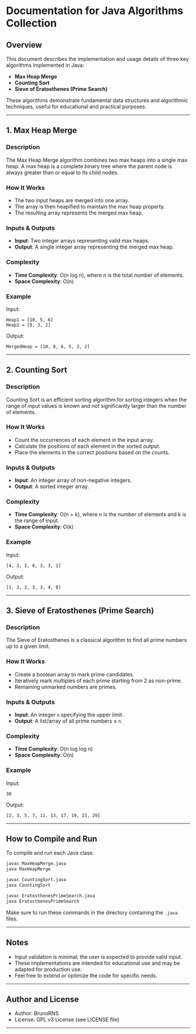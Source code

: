 # Documentation for Java Algorithms Collection

## Overview

This document describes the implementation and usage details of three key algorithms implemented in Java:

* **Max Heap Merge**
* **Counting Sort**
* **Sieve of Eratosthenes (Prime Search)**

These algorithms demonstrate fundamental data structures and algorithmic techniques, useful for educational and practical purposes.

---

## 1. Max Heap Merge

### Description

The Max Heap Merge algorithm combines two max heaps into a single max heap. A max heap is a complete binary tree where the parent node is always greater than or equal to its child nodes.

### How It Works

* The two input heaps are merged into one array.
* The array is then heapified to maintain the max heap property.
* The resulting array represents the merged max heap.

### Inputs & Outputs

* **Input**: Two integer arrays representing valid max heaps.
* **Output**: A single integer array representing the merged max heap.

### Complexity

* **Time Complexity**: O(n log n), where n is the total number of elements.
* **Space Complexity**: O(n)

### Example

Input:

```text
Heap1 = [10, 5, 6]
Heap2 = [8, 3, 2]
```

Output:

```text
MergedHeap = [10, 8, 6, 5, 3, 2]
```

---

## 2. Counting Sort

### Description

Counting Sort is an efficient sorting algorithm for sorting integers when the range of input values is known and not significantly larger than the number of elements.

### How It Works

* Count the occurrences of each element in the input array.
* Calculate the positions of each element in the sorted output.
* Place the elements in the correct positions based on the counts.

### Inputs & Outputs

* **Input**: An integer array of non-negative integers.
* **Output**: A sorted integer array.

### Complexity

* **Time Complexity**: O(n + k), where n is the number of elements and k is the range of input.
* **Space Complexity**: O(k)

### Example

Input:

```text
[4, 2, 2, 8, 3, 3, 1]
```

Output:

```text
[1, 2, 2, 3, 3, 4, 8]
```

---

## 3. Sieve of Eratosthenes (Prime Search)

### Description

The Sieve of Eratosthenes is a classical algorithm to find all prime numbers up to a given limit.

### How It Works

* Create a boolean array to mark prime candidates.
* Iteratively mark multiples of each prime starting from 2 as non-prime.
* Remaining unmarked numbers are primes.

### Inputs & Outputs

* **Input**: An integer `n` specifying the upper limit.
* **Output**: A list/array of all prime numbers ≤ `n`.

### Complexity

* **Time Complexity**: O(n log log n)
* **Space Complexity**: O(n)

### Example

Input:

```text
30
```

Output:

```text
[2, 3, 5, 7, 11, 13, 17, 19, 23, 29]
```

---

## How to Compile and Run

To compile and run each Java class:

```bash
javac MaxHeapMerge.java
java MaxHeapMerge

javac CountingSort.java
java CountingSort

javac EratosthenesPrimeSearch.java
java EratosthenesPrimeSearch
```

Make sure to run these commands in the directory containing the `.java` files.

---

## Notes

* Input validation is minimal; the user is expected to provide valid input.
* These implementations are intended for educational use and may be adapted for production use.
* Feel free to extend or optimize the code for specific needs.

---

## Author and License

* Author: BrunoRNS
* License: GPL v3 License (see LICENSE file)

---
